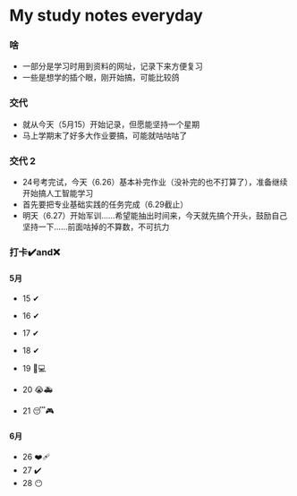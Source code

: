 # My study notes everyday

### 啥

- 一部分是学习时用到资料的网址，记录下来方便复习
- 一些是想学的插个眼，刚开始搞，可能比较鸽

### 交代
- 就从今天（5月15）开始记录，但愿能坚持一个星期
- 马上学期末了好多大作业要搞，可能就咕咕咕了

### 交代 2

- 24号考完试，今天（6.26）基本补完作业（没补完的也不打算了），准备继续开始搞人工智能学习
- 首先要把专业基础实践的任务完成（6.29截止）
- 明天（6.27）开始军训……希望能抽出时间来，今天就先搞个开头，鼓励自己坚持一下……前面咕掉的不算数，不可抗力

### 打卡:heavy_check_mark:and:x:

#### 5月

- 15 ✔
- 16 ✔
- 17 ✔

- 18 ✔

- 19 🥺💻

- 20 😭🚑

- 21 😴🎮


#### 6月

- 26 ❤️‍🩹
- 27 :heavy_check_mark:
- 28 :no_mouth: